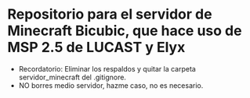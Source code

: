 # Repositorio para el servidor de Minecraft Bicubic, que hace uso de MSP 2.5 de LUCAST y Elyx
- Recordatorio: Eliminar los respaldos y quitar la carpeta servidor_minecraft del .gitignore.
- NO borres medio servidor, hazme caso, no es necesario.